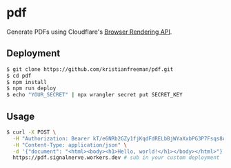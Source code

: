# pdf

Generate PDFs using Cloudflare's [Browser Rendering API](https://developers.cloudflare.com/browser-rendering/).

## Deployment

```bash
$ git clone https://github.com/kristianfreeman/pdf.git
$ cd pdf
$ npm install
$ npm run deploy
$ echo "YOUR_SECRET" | npx wrangler secret put SECRET_KEY
```

## Usage

```bash
$ curl -X POST \
  -H "Authorization: Bearer kT/e6NRb2GZy1fjKqdFdRELbBjWYaXxbPG3P7Fsqs8A=" \
  -H "Content-Type: application/json" \
  -d '{"document": "<html><body><h1>Hello, world!</h1></body></html>"}' \
  https://pdf.signalnerve.workers.dev # sub in your custom deployment
```

